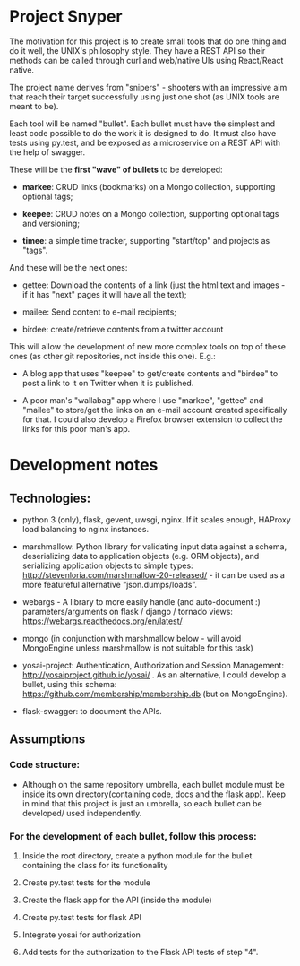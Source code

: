 # Project Snyper

The motivation for this project is to create small tools that do one thing and
do it well, the UNIX's philosophy style. They have a REST API so
their methods can be called through curl and web/native UIs using React/React 
native.

The project name derives from "snipers" - shooters with an impressive aim that
reach their target successfully using just one shot (as UNIX tools are meant to
be).

Each tool will be named "bullet". Each bullet must have the simplest and least 
code possible to do the work it is designed to do. It must also have tests 
using py.test, and be exposed as a microservice on a REST API 
with the help of swagger.  

These will be the **first "wave" of bullets** to be developed: 

- **markee**: CRUD links (bookmarks) on a Mongo collection, supporting 
optional tags;

- **keepee**: CRUD notes on a Mongo collection, supporting optional tags 
and versioning;

- **timee**: a simple time tracker, supporting "start/top" 
and projects as "tags".

And these will be the next ones:

- gettee: Download the contents of a link (just the html text and images - 
if it has "next" pages it will have all the text);

- mailee: Send content to e-mail recipients;

- birdee: create/retrieve contents from a twitter account

This will allow the development of new more complex tools on top of these ones 
(as other git repositories, not inside this one). E.g.: 

- A blog app that uses "keepee" to get/create contents and "birdee" to post a
    link to it on Twitter when it is published.

- A poor man's "wallabag" app where I use "markee", "gettee" and 
"mailee" to store/get the links on an e-mail account created specifically 
for that. I could also develop a Firefox browser extension to collect the links 
for this poor man's app.  

# Development notes

## Technologies: 

- python 3 (only), flask, gevent, uwsgi, nginx. If it scales enough, 
HAProxy load balancing to nginx instances. 

- marshmallow: Python library for validating input data against a schema,
  deserializing data to application objects (e.g. ORM objects), and serializing
application objects to simple types:
http://stevenloria.com/marshmallow-20-released/ - it can be used as a more
featureful alternative “json.dumps/loads”. 

- webargs - A library to more easily handle (and auto-document :) 
parameters/arguments on flask / django / tornado views: 
https://webargs.readthedocs.org/en/latest/

- mongo (in conjunction with marshmallow below - will avoid MongoEngine unless
  marshmallow is not suitable for this task)

- yosai-project: Authentication, Authorization and Session Management:
  http://yosaiproject.github.io/yosai/ . As an alternative, I could develop
a bullet, using this schema: https://github.com/membership/membership.db (but
on MongoEngine). 

- flask-swagger: to document the APIs. 


## Assumptions

### Code structure: 

- Although on the same repository umbrella, each bullet module must be 
inside its own directory(containing code, docs and the flask app). Keep in 
mind that this project is just an umbrella, so each bullet can be developed/
used independently. 
 

### For the development of each bullet, follow this process: 

1) Inside the root directory, create a python module for the bullet 
containing the class for its functionality

2) Create py.test tests for the module

3) Create the flask app for the API (inside the module)
 
4) Create py.test tests for flask API

5) Integrate yosai for authorization

6) Add tests for the authorization to the Flask API tests of step "4".
